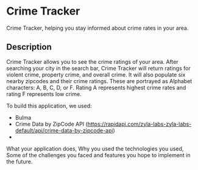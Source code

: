 # Crime Tracker
Crime Tracker, helping you stay informed about crime rates in your area.

## Description
Crime Tracker allows you to see the crime ratings of your area. After searching your city in the search bar, Crime Tracker will return ratings for violent crime, property crime, and overall crime. It will also populate six nearby zipcodes and their crime ratings. These are portrayed as Alphabet characters: A, B, C, D, or F. Rating A represents highest crime rates and rating F represents low crime.

To build this application, we used:
- Bulma
- Crime Data by ZipCode API (https://rapidapi.com/zyla-labs-zyla-labs-default/api/crime-data-by-zipcode-api)
-


What your application does,
Why you used the technologies you used,
Some of the challenges you faced and features you hope to implement in the future.